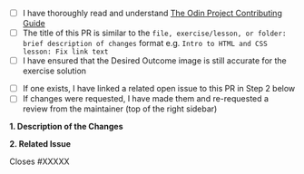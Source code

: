 <!-- Thank you for taking the time to contribute to The Odin Project. In order to get pull requests (PRs) closed in a reasonable amount of time, you must include a baseline of information about the changes you are proposing. Please read this template in its entirety before filling it out to ensure that it is filled out correctly. -->

<!-- Complete the following REQUIRED checkboxes by replacing the whitespace between the square brackets with an 'x', e.g. [x]. -->
- [ ] I have thoroughly read and understand [The Odin Project Contributing Guide](https://github.com/TheOdinProject/theodinproject/blob/main/CONTRIBUTING.md)
- [ ] The title of this PR is similar to the `file, exercise/lesson, or folder: brief description of changes` format e.g. `Intro to HTML and CSS lesson: Fix link text`
- [ ] I have ensured that the Desired Outcome image is still accurate for the exercise solution

<!-- Complete the following checkboxes ONLY IF they are applicable to your PR. You can complete these later if they are not currently applicable. -->
- [ ] If one exists, I have linked a related open issue to this PR in Step 2 below
- [ ] If changes were requested, I have made them and re-requested a review from the maintainer (top of the right sidebar)

**1. Description of the Changes**
<!-- A clear and concise description of your changes. If this PR is not related to an open issue also include why you are proposing these changes, such as what benefits the changes have or what problem(s) they solve. --> 


**2. Related Issue**
<!-- If the PR is not related to any open issue, skip this step. 

Otherwise, replace the XXXXX with the issue number, e.g. Closes #2013, or if the issue is in another TOP repo replace #XXXXX with the URL of the issue, e.g. Closes https://github.com/TheOdinProject/curriculum/issues/XXXXX -->
Closes #XXXXX

